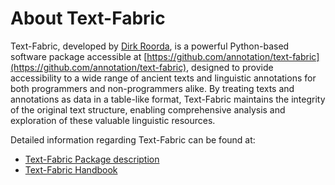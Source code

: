 # About Text-Fabric

Text-Fabric, developed by [Dirk Roorda](https://github.com/dirkroorda), is a powerful Python-based software package accessible at [https://github.com/annotation/text-fabric](https://github.com/annotation/text-fabric), designed to provide accessibility to a wide range of ancient texts and linguistic annotations for both programmers and non-programmers alike. By treating texts and annotations as data in a table-like format, Text-Fabric maintains the integrity of the original text structure, enabling comprehensive analysis and exploration of these valuable linguistic resources.

Detailed information regarding Text-Fabric can be found at:
* [Text-Fabric Package description](https://annotation.github.io/text-fabric/tf/index.html)
* [Text-Fabric Handbook](https://annotation.github.io/text-fabric-book)
